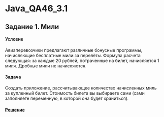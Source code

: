 # Java_QA46_3.1

## Задание 1. Мили 

#### Условие

Авиаперевозчики предлагают различные бонусные программы, начисляющие бесплатные мили за перелёты.
Формула  расчета следующая: за каждые 20 рублей, потраченные на билет, начисляется 1 миля. Дробные мили не начисляются.

#### Задача

Создать приложение, рассчитывающее количество начисленных миль за купленный билет.
Стоимость билета вы выбираете сами (сами заполняете переменную, в которой она будет храниться).

#### [Решение](https://github.com/ripodgor/Java_QA46_3.1_/blob/7727a00703f8ac56081cf9a8387eeec029e10552/src/Main.java)
